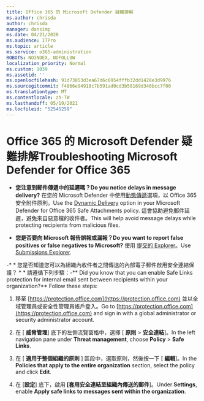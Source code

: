 ```yaml
---
title: Office 365 的 Microsoft Defender 疑難排解
ms.author: chrisda
author: chrisda
manager: dansimp
ms.date: 04/21/2020
ms.audience: ITPro
ms.topic: article
ms.service: o365-administration
ROBOTS: NOINDEX, NOFOLLOW
localization_priority: Normal
ms.custom: 1039
ms.assetid: ''
ms.openlocfilehash: 91d73853d3ea67d6c6954fffb32dd1428e3d9976
ms.sourcegitcommit: f4866e94918c7b591ad0cd3b58169d340bcc7f00
ms.translationtype: MT
ms.contentlocale: zh-TW
ms.lasthandoff: 05/19/2021
ms.locfileid: "52545259"
---
```

# <a name="troubleshooting-microsoft-defender-for-office-365"></a><span data-ttu-id="4d8a9-102">Office 365 的 Microsoft Defender 疑難排解</span><span class="sxs-lookup"><span data-stu-id="4d8a9-102">Troubleshooting Microsoft Defender for Office 365</span></span>

- <span data-ttu-id="4d8a9-103">**您注意到郵件傳遞中的延遲嗎？**</span><span class="sxs-lookup"><span data-stu-id="4d8a9-103">**Do you notice delays in message delivery?**</span></span> <span data-ttu-id="4d8a9-104">在您的 Microsoft Defender 中使用[動態傳遞](/microsoft-365/security/office-365-security/dynamic-delivery-and-previewing)選項，以 Office 365 安全附件原則。</span><span class="sxs-lookup"><span data-stu-id="4d8a9-104">Use the [Dynamic Delivery](/microsoft-365/security/office-365-security/dynamic-delivery-and-previewing) option in your Microsoft Defender for Office 365 Safe Attachments policy.</span></span> <span data-ttu-id="4d8a9-105">這會協助避免郵件延遲，避免來自惡意檔的收件者。</span><span class="sxs-lookup"><span data-stu-id="4d8a9-105">This will help avoid message delays while protecting recipients from malicious files.</span></span>

- <span data-ttu-id="4d8a9-106">**您是否要向 Microsoft 報告誤報或漏報？**</span><span class="sxs-lookup"><span data-stu-id="4d8a9-106">**Do you want to report false positives or false negatives to Microsoft?**</span></span> <span data-ttu-id="4d8a9-107">使用 [提交的 Explorer](https://protection.office.com/reportsubmission)。</span><span class="sxs-lookup"><span data-stu-id="4d8a9-107">Use [Submissions Explorer](https://protection.office.com/reportsubmission).</span></span>

<span data-ttu-id="4d8a9-108">-\* \* 您是否知道您可以為組織內收件者之間傳送的內部電子郵件啟用安全連結保護？ \* \* 請遵循下列步驟：</span><span class="sxs-lookup"><span data-stu-id="4d8a9-108">-\*\* Did you know that you can enable Safe Links protection for internal email sent between recipients within your organization?\*\* Follow these steps:</span></span>

  1. <span data-ttu-id="4d8a9-109">移至 [https://protection.office.com](https://protection.office.com) 並以全域管理員或安全性管理員帳戶登入。</span><span class="sxs-lookup"><span data-stu-id="4d8a9-109">Go to [https://protection.office.com](https://protection.office.com) and sign in with a global administrator or security administrator account.</span></span>

  2. <span data-ttu-id="4d8a9-110">在 [ **威脅管理**] 底下的左側流覽窗格中，選擇 [ **原則** \> **安全連結**]。</span><span class="sxs-lookup"><span data-stu-id="4d8a9-110">In the left navigation pane under **Threat management**, choose **Policy** \> **Safe Links**.</span></span>

  3. <span data-ttu-id="4d8a9-111">在 [ **適用于整個組織的原則** ] 區段中，選取原則，然後按一下 [ **編輯**]。</span><span class="sxs-lookup"><span data-stu-id="4d8a9-111">In the **Policies that apply to the entire organization** section, select the policy and click **Edit**.</span></span>

  4. <span data-ttu-id="4d8a9-112">在 [**設定**] 底下，啟用 **[套用安全連結至組織內傳送的郵件**]。</span><span class="sxs-lookup"><span data-stu-id="4d8a9-112">Under **Settings**, enable **Apply safe links to messages sent within the organization**.</span></span>
